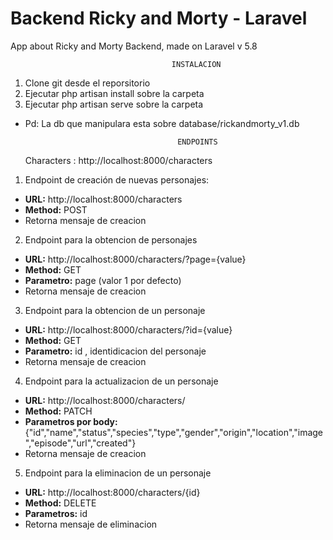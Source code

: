 # Backend Ricky and Morty - Laravel
App about Ricky and Morty Backend, made on Laravel v 5.8

                                        INSTALACION

1. Clone git desde el reporsitorio
2. Ejecutar php artisan install sobre la carpeta
3. Ejecutar php artisan serve sobre la carpeta
- Pd: La db que manipulara esta sobre database/rickandmorty_v1.db

                                        ENDPOINTS
    Characters : http://localhost:8000/characters
1. Endpoint de creación de nuevas personajes:
 * __URL:__ http://localhost:8000/characters
 * __Method:__ POST
 * Retorna mensaje de creacion
2. Endpoint para la obtencion de personajes
 * __URL:__ http://localhost:8000/characters/?page={value}
 * __Method:__ GET
 * __Parametro:__ page (valor 1 por defecto)
 * Retorna mensaje de creacion
3. Endpoint para la obtencion de un personaje
 * __URL:__ http://localhost:8000/characters/?id={value}
 * __Method:__ GET
 * __Parametro:__ id , identidicacion del personaje
 * Retorna mensaje de creacion
4. Endpoint para la actualizacion de un personaje
 * __URL:__ http://localhost:8000/characters/
 * __Method:__ PATCH
 * __Parametros por body:__ {"id","name","status","species","type","gender","origin","location","image","episode","url","created"}
 * Retorna mensaje de creacion
5. Endpoint para la eliminacion de un personaje
 * __URL:__ http://localhost:8000/characters/{id}
 * __Method:__ DELETE
 * __Parametros:__ id
 * Retorna mensaje de eliminacion